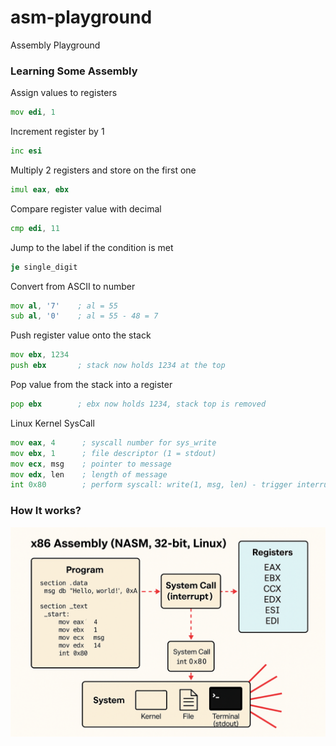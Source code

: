 # asm-playground

Assembly Playground

### Learning Some Assembly

Assign values to registers
```asm
mov edi, 1
```

Increment register by 1
```asm
inc esi
```

Multiply 2 registers and store on the first one
```asm
imul eax, ebx
```

Compare register value with decimal
```asm
cmp edi, 11
```

Jump to the label if the condition is met
```asm
je single_digit
```

Convert from ASCII to number
```asm
mov al, '7'    ; al = 55
sub al, '0'    ; al = 55 - 48 = 7
```

Push register value onto the stack
```asm
mov ebx, 1234
push ebx       ; stack now holds 1234 at the top
```

Pop value from the stack into a register
```asm
pop ebx        ; ebx now holds 1234, stack top is removed
```

Linux Kernel SysCall 
```asm
mov eax, 4      ; syscall number for sys_write
mov ebx, 1      ; file descriptor (1 = stdout)
mov ecx, msg    ; pointer to message
mov edx, len    ; length of message
int 0x80        ; perform syscall: write(1, msg, len) - trigger interrupt
```

### How It works?

<img src="x86-nasm-linux.png" width="600">